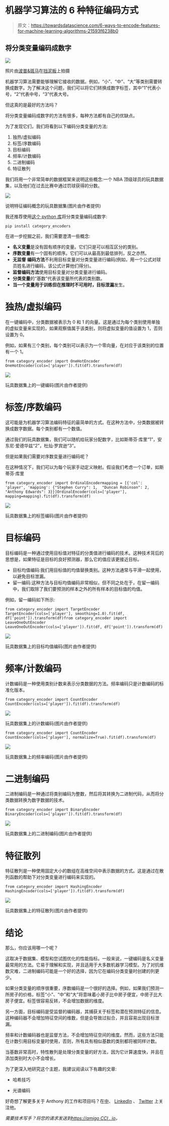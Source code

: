 # 机器学习算法的 6 种特征编码方式

> 原文：<https://towardsdatascience.com/6-ways-to-encode-features-for-machine-learning-algorithms-21593f6238b0>

## 将分类变量编码成数字

![](img/af46b24ead8dd3d05ea69f38ead75de7.png)

照片由[波普&斑马](https://unsplash.com/@popnzebra?utm_source=medium&utm_medium=referral)在[挡泥板](https://unsplash.com?utm_source=medium&utm_medium=referral)上拍摄

机器学习算法需要能够理解它接收的数据。例如，“小”、“中”、“大”等类别需要转换成数字。为了解决这个问题，我们可以将它们转换成数字标签，其中“1”代表小号，“2”代表中号，“3”代表大号。

但这真的是最好的方法吗？

将分类变量编码成数字的方法有很多，每种方法都有自己的优缺点。

为了发现它们，我们将看到以下编码分类变量的方法:

1.  独热/虚拟编码
2.  标签/序数编码
3.  目标编码
4.  频率/计数编码
5.  二进制编码
6.  特征散列

我们将用一个非常简单的数据框架来说明这些概念:一个 NBA 顶级球员的玩具数据集，以及他们在过去比赛中通过罚球获得的分数。

![](img/d3d869d0f4732d25618a75c51b144a92.png)

说明特征编码概念的玩具数据集(图片由作者提供)

我还推荐使用[这个 python 库](https://github.com/scikit-learn-contrib/category_encoders)将分类变量编码成数字:

```
pip install category_encoders
```

在进一步挖掘之前，我们需要澄清一些概念:

*   **名义变量**是没有固有顺序的变量。它们只是可以相互区分的类别。
*   **序数变量**有一个固有的顺序。它们可以从最高到最低排列，反之亦然。
*   **无监督** **编码方法**不利用目标变量对分类变量进行编码(例如，用一个公式对球员姓名进行编码，该公式计算他们得分)。
*   **监督编码方法**使用目标变量对分类变量进行编码。
*   **分类变量**的“基数”代表该变量所代表的类别数。
*   **当一个变量用于训练但在推理时不可用时，目标泄漏**发生。

# 独热/虚拟编码

在一键编码中，分类数据被表示为 0 和 1 的向量。这是通过为每个类别使用单独的虚拟变量来实现的，如果观察值属于该类别，则将虚拟变量的值设置为 1，否则设置为 0。

例如，如果有三个类别，每个类别可以表示为一个零向量，在对应于该类别的位置有一个 1。

```
from category_encoder import OneHotEncoder
OneHotEncoder(cols=['player']).fit(df).transform(df)
```

![](img/5d1d9ac707b58e8b8db17a240ebceb99.png)

玩具数据集上的一键编码(图片由作者提供)

# 标签/序数编码

这可能是为机器学习算法编码特征的最简单的方式。在这种方法中，分类数据被转换成数字数据。每个类别都有一个数值。

通过我们的玩具数据集，我们可以随机给玩家分配数字，比如斯蒂芬·库里“1”，安东尼·爱德华兹“2”，杜灿·罗宾逊“3”。

但是如果我们需要对序数变量进行编码呢？

在这种情况下，我们可以为每个玩家手动定义映射。假设我们考虑一个订单，如斯蒂芬·库里

```
from category_encoder import OrdinalEncodermapping = [{'col': 'player', 'mapping': {"Stephen Curry": 1,  "Duncan Robinson": 2, "Anthony Edwards": 3}}]OrdinalEncoder(cols=['player'], mapping=mapping).fit(df).transform(df)
```

![](img/354591487b92e1aa66891cb687346b87.png)

玩具数据集上的标签编码(图片由作者提供)

# 目标编码

目标编码是一种通过使用目标值对特征的分类值进行编码的技术。这种技术背后的思想是，如果特征是目标的良好预测器，那么它的值应该更接近目标。

*   目标均值编码:我们用目标值的均值替换类别。这种方法通常与平滑一起使用，以避免目标泄漏。
*   留一编码:这种方法与目标均值编码非常相似，但不同之处在于，在留一编码中，我们取除了我们要预测的样本之外的所有样本的目标值的均值。

例如，留一编码如下所示:

```
from category_encoder import TargetEncoder
TargetEncoder(cols=['player'], smoothing=1.0).fit(df, df['point']).transform(df)from category_encoder import LeaveOneOutEncoder
LeaveOneOutEncoder(cols=['player']).fit(df, df['point']).transform(df)
```

![](img/3d3cdd55b584b3d9afc93745421aefe8.png)

玩具数据集上的目标均值编码(图片由作者提供)

# 频率/计数编码

计数编码是一种使用类别计数来表示分类数据的方法。频率编码只是计数编码的标准化版本。

```
from category_encoder import CountEncoder
CountEncoder(cols=['player']).fit(df).transform(df)
```

![](img/2f1d345bd6af49ac8d23a779ffb10faa.png)

玩具数据集上的计数编码(图片由作者提供)

```
from category_encoder import CountEncoder
CountEncoder(cols=['player'], normalize=True).fit(df).transform(df)
```

![](img/4609ec2e131675260a21abce1143f247.png)

玩具数据集上的频率编码(图片由作者提供)

# 二进制编码

二进制编码是一种通过将类别编码为整数，然后将其转换为二进制代码，从而将分类数据转换为数字数据的技术。

```
from category_encoder import BinaryEncoder
BinaryEncoder(cols=['player']).fit(df).transform(df)
```

![](img/f8974f2a2659399854400fbfb529120e.png)

玩具数据集上的二进制编码(图片由作者提供)

# 特征散列

特征散列是一种使用固定大小的数组在高维空间中表示数据的方式。这是通过在散列函数的帮助下对分类变量进行编码来实现的。

```
from category_encoder import HashingEncoder
HashingEncoder(cols=['player']).fit(df).transform(df)
```

![](img/a7d417ad52a40f9ac95fbe72c3ece6db.png)

玩具数据集上的特征散列(图片由作者提供)

# 结论

那么，你应该用哪一个呢？

这取决于数据集、模型和您试图优化的性能指标。一般来说，一键编码是名义变量最常用的方法。它易于理解和实现，并且适用于大多数机器学习模型。为了对抗维数灾难，二进制编码可能是一个好的选择，因为它在编码分类变量时创建的列更少。

如果分类变量的顺序很重要，序数编码是一个很好的选择。例如，如果我们预测一所房子的价格，标签“小”、“中”和“大”将意味着小房子比中房子便宜，中房子比大房子便宜。标签很容易反转，不会增加数据的维度。

另一方面，目标编码是受监督的编码器，其捕获关于标签和潜在预测特征的信息。这种编码器不会增加特征空间的维数，但是会导致过拟合，并且容易出现目标泄漏。

频率和计数编码器也是监督方法，不会增加特征空间的维度。然而，这些方法只能在计数引用目标变量时使用，否则，所有具有相似基数的类别都将被同样计数。

当基数非常高时，特性散列是处理分类变量的好方法，因为它计算速度快，并且在添加类别时大小不会增长。

为了更深入地研究这个主题，我建议阅读以下有趣的文章:

*   哈希技巧

[](https://booking.ai/dont-be-tricked-by-the-hashing-trick-192a6aae3087)  

*   光谱编码

[](/spectral-encoding-of-categorical-features-b4faebdf4a)  

好奇想了解更多关于 Anthony 的工作和项目吗？在[中](https://medium.com/@anthonycvn)、 [LinkedIn](https://www.linkedin.com/in/anthonycavin/) 、 [Twitter](https://twitter.com/Anthony66333223) 上关注他。

*需要技术写手？将您的请求发送到*[*https://amigo CCI . io*](https://amigocci.io/blog/mlops-at-medium-scale/)*。*